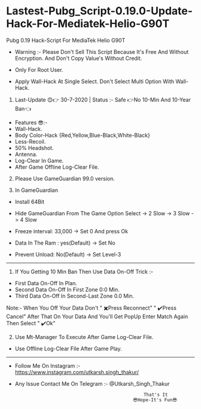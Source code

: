 # Lastest-Pubg_Script-0.19.0-Update-Hack-For-Mediatek-Helio-G90T
Pubg 0.19 Hack-Script For MediaTek Helio G90T

* Warning :- Please Don't Sell This Script Because It's Free And Without Encryption. And Don't Copy Value's Without Credit.

* Only For Root User.
* Apply Wall-Hack At Single Select. Don't Select Multi Option With Wall-Hack.

1. Last-Update 😊👉 30-7-2020  |  Status :- Safe 👉No 10-Min And 10-Year Ban👈

* Features 😎:-
* Wall-Hack.
* Body Color-Hack {Red,Yellow,Blue-Black,White-Black}
* Less-Recoil.
* 50% Headshot.
* Antenna.
* Log-Clear In Game.
* After Game Offline Log-Clear File.

2. Please Use GameGuardian 99.0 version.

3. In GameGuardian
* Install 64Bit

* Hide GameGuardian From The Game Option Select
-> 2 Slow
-> 3 Slow
-> 4 Slow

* Freeze interval: 33,000
-> Set 0 And press Ok

* Data In The Ram : yes(Default)
-> Set No

* Prevent Unload: No(Default)
-> Set Level-3

----------------------------------------------------------------------------------------------------------------------------------------------------------------------

1. If You Getting 10 Min Ban Then Use Data On-Off Trick :-
* First Data On-Off In Plan.
* Second Data On-Off In First Zone 0:0 Min.
* Third Data On-Off In Second-Last Zone 0.0 Min.

Note:- When You Off Your Data Don't " ✖️Press Reconnect" " ✔️Press Cancel" After That On Your Data And You'll Get PopUp Enter Match Again Then Select " ✔️Ok"

2. Use Mt-Manager To Execute After Game Log-Clear File.
* Use Offline Log-Clear File After Game Play.
----------------------------------------------------------------------------------------------------------------------------------------------------------------------

* Follow Me On Instagram :- https://www.instagram.com/utkarsh.singh_thakur/

* Any Issue Contact Me On Telegram :- @Utkarsh_Singh_Thakur


                                                      That's It
                                                  😎Hope-It's Fun😎
